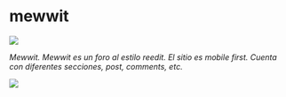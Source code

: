 # mewwit


[![](assets/petshop-madalu.svg)]()

_Mewwit._
_Mewwit es un foro al estilo reedit. El sitio es mobile first._
_Cuenta con diferentes secciones, post, comments, etc._

 [![](mewwit/mewwit/src/assets/mewwmockup.png)]()
